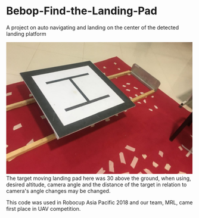 # Bebop-Find-the-Landing-Pad
A project on auto navigating and landing on the center of the detected landing platform 

<img src="h.png" width="500">
The target moving landing pad here was 30 above the ground, when using, desired altitude, camera angle and the distance of the target in relation to camera's angle changes may be changed.


This code was used in Robocup Asia Pacific 2018 and our team, MRL, came first place in UAV competition. 
